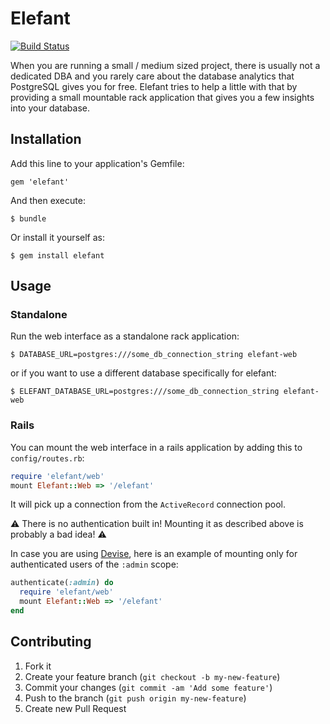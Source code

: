 # Elefant

[![Build Status](https://travis-ci.org/defsprite/elefant.svg?branch=master)](https://travis-ci.org/defsprite/elefant)

When you are running a small / medium sized project, there is usually not a dedicated DBA and you rarely care about the database analytics that PostgreSQL gives you for free.
Elefant tries to help a little with that by providing a small mountable rack application that gives you a few insights into your database.

## Installation

Add this line to your application's Gemfile:

    gem 'elefant'

And then execute:

    $ bundle

Or install it yourself as:

    $ gem install elefant

## Usage

### Standalone

Run the web interface as a standalone rack application:

    $ DATABASE_URL=postgres:///some_db_connection_string elefant-web
    
or if you want to use a different database specifically for elefant:

    $ ELEFANT_DATABASE_URL=postgres:///some_db_connection_string elefant-web

### Rails
    
You can mount the web interface in a rails application by adding this to `config/routes.rb`:

```ruby
require 'elefant/web'
mount Elefant::Web => '/elefant'
```
It will pick up a connection from the `ActiveRecord` connection pool.

:warning: There is no authentication built in! Mounting it as described above is probably a bad idea! :warning:

In case you are using [Devise](https://github.com/plataformatec/devise), here is an example of mounting only for 
authenticated users of the `:admin` scope:

```ruby
authenticate(:admin) do
  require 'elefant/web'
  mount Elefant::Web => '/elefant'
end 
```


## Contributing

1. Fork it
2. Create your feature branch (`git checkout -b my-new-feature`)
3. Commit your changes (`git commit -am 'Add some feature'`)
4. Push to the branch (`git push origin my-new-feature`)
5. Create new Pull Request
